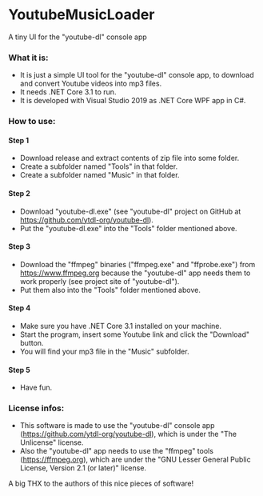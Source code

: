 # YoutubeMusicLoader
A tiny UI for the "youtube-dl" console app

### What it is:

- It is just a simple UI tool for the "youtube-dl" console app, to download and convert Youtube videos into mp3 files.
- It needs .NET Core 3.1 to run.
- It is developed with Visual Studio 2019 as .NET Core WPF app in C#.

### How to use:

#### Step 1
- Download release and extract contents of zip file into some folder.
- Create a subfolder named "Tools" in that folder.
- Create a subfolder named "Music" in that folder.

#### Step 2
- Download "youtube-dl.exe" (see "youtube-dl" project on GitHub at https://github.com/ytdl-org/youtube-dl).
- Put the "youtube-dl.exe" into the "Tools" folder mentioned above.

#### Step 3
- Download the "ffmpeg" binaries ("ffmpeg.exe" and "ffprobe.exe") from https://www.ffmpeg.org because the "youtube-dl" app needs them to work properly (see project site of "youtube-dl").
- Put them also into the "Tools" folder mentioned above.

#### Step 4
- Make sure you have .NET Core 3.1 installed on your machine.
- Start the program, insert some Youtube link and click the "Download" button.
- You will find your mp3 file in the "Music" subfolder.

#### Step 5
- Have fun.

### License infos:

- This software is made to use the "youtube-dl" console app (https://github.com/ytdl-org/youtube-dl), which is under the "The Unlicense" license.
- Also the "youtube-dl" app needs to use the "ffmpeg" tools (https://ffmpeg.org), which are under the "GNU Lesser General Public License, Version 2.1 (or later)" license.

A big THX to the authors of this nice pieces of software!

